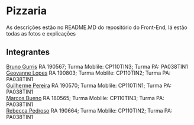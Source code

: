 # Pizzaria

As descrições estão no README.MD do repositório do Front-End, lá estão todas as fotos e explicações

## Integrantes
[Bruno Gurris](https://github.com/BrunoGurris) RA 190567; Turma Moblile: CP110TIN3; Turma PA: PA038TIN1 <br /> [Geovanne Lopes](https://github.com/Geovannelopes) RA 190803; Turma Moblile: CP110TIN2; Turma PA: PA038TIN1 <br /> [Guilherme Pereira](https://github.com/guilherme033) RA 190570; Turma Moblile: CP110TIN1; Turma PA: PA038TIN1 <br /> [Marcos Bueno](https://github.com/marcos-bueno) RA 180565; Turma Moblile: CP110TIN3; Turma PA: PA038TIN1 <br /> [Rebecca Pedroso](https://github.com/rehpedroso) RA 190664; Turma Moblile: CP110TIN2; Turma PA: PA038TIN1
